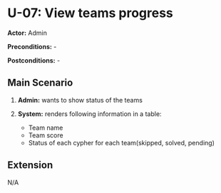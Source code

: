 # U-07: View teams progress
**Actor:** Admin

**Preconditions:** -

**Postconditions:** -

## Main Scenario

1. **Admin:** wants to show status of the teams

2. **System:** renders following information in a table:
   - Team name
   - Team score
   - Status of each cypher for each team(skipped, solved, pending) 
    
## Extension
N/A
